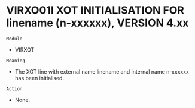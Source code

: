 # VIRXO01I XOT INITIALISATION FOR linename (n-xxxxxx), VERSION 4.xx

`Module`
- VIRXOT

`Meaning`
- The XOT line with external name linename and internal name n-xxxxxx has been initialised.

`Action`
- None.
